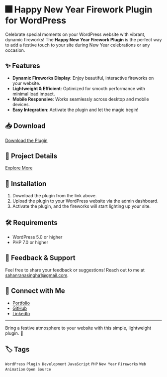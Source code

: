 # 🎆 Happy New Year Firework Plugin for WordPress

Celebrate special moments on your WordPress website with vibrant, dynamic fireworks! The **Happy New Year Firework Plugin** is the perfect way to add a festive touch to your site during New Year celebrations or any occasion.

## ✨ Features

- **Dynamic Fireworks Display**: Enjoy beautiful, interactive fireworks on your website.
- **Lightweight & Efficient**: Optimized for smooth performance with minimal load impact.
- **Mobile Responsive**: Works seamlessly across desktop and mobile devices.
- **Easy Integration**: Activate the plugin and let the magic begin!

## 📥 Download

[Download the Plugin](https://buymeacoffee.com/rsahan/e/351703)

## 🔗 Project Details

[Explore More](https://sahanranasingha.me/portfolio/happy-new-year-firework/)

## 🚀 Installation

1. Download the plugin from the link above.
2. Upload the plugin to your WordPress website via the admin dashboard.
3. Activate the plugin, and the fireworks will start lighting up your site.

## 🛠️ Requirements

- WordPress 5.0 or higher
- PHP 7.0 or higher

## 📧 Feedback & Support

Feel free to share your feedback or suggestions! Reach out to me at [sahanranasingha1@gmail.com](mailto:sahanranasingha1@gmail.com).

## 🌟 Connect with Me

- [Portfolio](https://sahanranasingha.me)
- [GitHub](https://github.com/sahanRanasingha)
- [LinkedIn](https://www.linkedin.com/in/sahanranasingha)

---

Bring a festive atmosphere to your website with this simple, lightweight plugin. 🎉

## 🏷️ Tags

`WordPress` `Plugin Development` `JavaScript` `PHP` `New Year` `Fireworks` `Web Animation` `Open Source`

